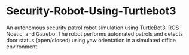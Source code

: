 # Security-Robot-Using-Turtlebot3
An autonomous security patrol robot simulation using TurtleBot3, ROS Noetic, and Gazebo. The robot performs automated patrols and detects door status (open/closed) using yaw orientation in a simulated office environment.
